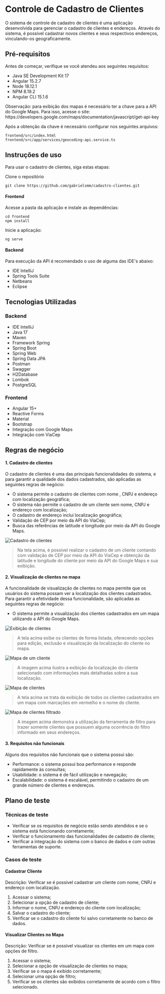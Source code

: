 <h1>Controle de Cadastro de Clientes</h1>

<p>O sistema de controle de cadastro de clientes é uma aplicação desenvolvida para gerenciar o cadastro de clientes e endereços. Através do sistema, é possível cadastrar novos clientes e seus respectivos endereços, vinculando-os geograficamente.</p>

<h2>Pré-requisitos</h2>
<p>Antes de começar, verifique se você atendeu aos seguintes requisitos:</p>
<ul>

<li>Java SE Development Kit 17</li>
<li>Angular 15.2.7</li>
<li>Node 18.12.1</li>
<li>NPM 8.19.2</li>
<li>Angular CLI 15.1.6</li>

</ul>

<p>Observação: para exibição dos mapas é necessário ter a chave para a API do Google Maps. Para isso, acesse o site: https://developers.google.com/maps/documentation/javascript/get-api-key
</p>

<p>Após a obtenção da chave é necessário configurar nos seguintes arquivos: </p>

```
frontend/src/index.html
frontend/src/app/services/geocoding-api.service.ts
```

<h2>Instruções de uso</h2>
<p>Para usar o cadastro de clientes, siga estas etapas:</p>
<p>Clone o repositório</p>

```
git clone https://github.com/gabrielsmm/cadastro-clientes.git
```

<h4>Frontend</h4>
<p>Acesse a pasta da aplicação e instale as dependências:</p>

```
cd frontend
npm install
```

<p>Inicie a aplicação:</p>

```
ng serve
```

<h4>Backend</h4>
<p>Para execução da API é recomendado o uso de alguma das IDE's abaixo:</p>
<ul>

<li>IDE IntelliJ</li>
<li>Spring Tools Suite</li>
<li>Netbeans</li>
<li>Eclipse</li>

</ul>

<h2>Tecnologias Utilizadas</h2>
<h3>Backend</h3>
<ul>

<li>IDE IntelliJ</li>

<li>Java 17</li>

<li>Maven</li>

<li>Framework Spring</li>

<li>Spring Boot</li>

<li>Spring Web</li>

<li>Spring Data JPA</li>

<li>Postman</li>

<li>Swagger</li>

<li>H2Database</li>

<li>Lombok</li>

<li>PostgreSQL</li>

</ul>

<h3>Frontend</h3>

<ul>

<li>Angular 15+</li>

<li>Reactive Forms</li>

<li>Material</li>

<li>Bootstrap</li>

<li>Integração com Google Maps</li>

<li>Integração com ViaCep</li>

</ul>

<h2>Regras de negócio</h2>

<h4>1. Cadastro de clientes</h4>
<p>O cadastro de clientes é uma das principais funcionalidades do sistema, e para garantir a qualidade dos dados cadastrados, são aplicadas as seguintes regras de negócio:</p>
<ul>

<li>O sistema permite o cadastro de clientes com nome , CNPJ e endereço com localização geográfica;</li>

<li>O sistema não permite o cadastro de um cliente sem nome, CNPJ e endereço com localização;</li>

<li>O cadastro de endereço inclui localização geográfica;</li>

<li>Validação de CEP por meio da API do ViaCep;</li>

<li>Busca das referências de latitude e longitude por meio da API do Google Maps.</li>

</ul>

<img src="imagens/cadastro-clientes.png" alt="Cadastro de clientes">

> Na tela acima, é possível realizar o cadastro de um cliente contando com validação de CEP por meio da API do ViaCep e obtenção da latitude e longitude do cliente por meio da API do Google Maps e sua exibição.

<h4>2. Visualização de clientes no mapa</h4>
<p>A funcionalidade de visualização de clientes no mapa permite que os usuários do sistema possam ver a localização dos clientes cadastrados. Para garantir a efetividade dessa funcionalidade, são aplicadas as seguintes regras de negócio:</p>
<ul>

<li>O sistema permite a visualização dos clientes cadastrados em um mapa utilizando a API do Google Maps.</li>

</ul>

<img src="imagens/exibicao-clientes.png" alt="Exibição de clientes">

> A tela acima exibe os clientes de forma listada, oferecendo opções para edição, exclusão e visualização da localização do cliente no mapa.

<img src="imagens/exibicao-mapa-cliente.png" alt="Mapa de um cliente">

> A imagem acima ilustra a exibição da localização do cliente selecionado com informações mais detalhadas sobre a sua localização.

<img src="imagens/mapa-clientes.png" alt="Mapa de clientes">

> A tela acima se trata da exibição de todos os clientes cadastrados em um mapa com marcações em vermelho e o nome do cliente.

<img src="imagens/mapa-clientes-filtrado.png" alt="Mapa de clientes filtrado">

> A imagem acima demonstra a utilização da ferramenta de filtro para trazer somente clientes que possuem alguma ocorrência do filtro informado em seus endereços.

<h4>3. Requisitos não funcionais</h4>
<p>Alguns dos requisitos não funcionais que o sistema possui são:</p>
<ul>

<li>Performance: o sistema possui boa performance e responde rapidamente às consultas;</li>

<li>Usabilidade: o sistema é de fácil utilização e navegação;</li>

<li>Escalabilidade: o sistema é escalável, permitindo o cadastro de um grande número de clientes e endereços.</li>

</ul>

<h2>Plano de teste</h2>

<h3>Técnicas de teste</h3>

<ul>

<li>Verificar se os requisitos de negócio estão sendo atendidos e se o sistema está funcionando corretamente;</li>

<li>Verificar o funcionamento das funcionalidades de cadastro de cliente;</li>

<li>Verificar a integração do sistema com o banco de dados e com outras ferramentas de suporte.</li>

</ul>

<h3>Casos de teste</h3>

<h4>Cadastrar Cliente</h4>

<p>Descrição: Verificar se é possível cadastrar um cliente com nome, CNPJ e endereço com localização.</p>

<ol>
    <li>Acessar o sistema;</li>
    <li>Selecionar a opção de cadastro de cliente;</li>
    <li>Informar o nome, CNPJ e endereço do cliente com localização;</li>
    <li>Salvar o cadastro do cliente;</li>
    <li>Verificar se o cadastro do cliente foi salvo corretamente no banco de dados.</li>
</ol>

<h4>Visualizar Clientes no Mapa</h4>

<p>Descrição: Verificar se é possível visualizar os clientes em um mapa com opções de filtro.</p>

<ol>
    <li>Acessar o sistema;</li>
    <li>Selecionar a opção de visualização de clientes no mapa;</li>
    <li>Verificar se o mapa é exibido corretamente;</li>
    <li>Selecionar uma opção de filtro;</li>
    <li>Verificar se os clientes são exibidos corretamente de acordo com o filtro selecionado.</li>
</ol>